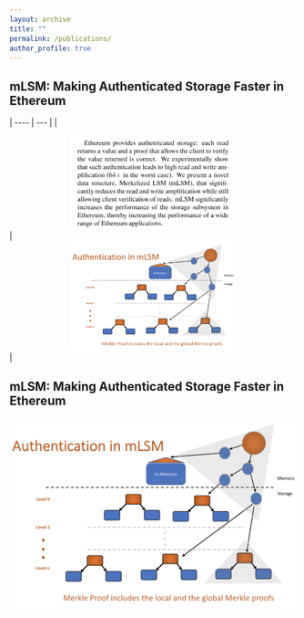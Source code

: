 ```yaml
---
layout: archive
title: ""
permalink: /publications/
author_profile: true
---
```



## mLSM: Making Authenticated Storage Faster in Ethereum 
| ---- | --- |
| <center><a href="https://www.usenix.org/sites/default/files/conference/protected-files/hotstorage18_slides_ponnapalli.pdf" target="_blank"><img src="../images/abstract_mlsm.png" style="width: 30vw"></a></center> | <center><a href="https://www.usenix.org/conference/hotstorage18/presentation/raju" target="_blank"><img src="../images/paper_mlsm.png" style="width: 30vw"></a></center> |

## mLSM: Making Authenticated Storage Faster in Ethereum
<p>
<a href="https://www.usenix.org/conference/hotstorage18/presentation/raju" target="_blank">
<img src="../images/paper_mlsm.png" style="width: 60vw">
</a>
</p>

<!-- {% if author.googlescholar %}
  You can also find my articles on <u><a href="{{author.googlescholar}}">my Google Scholar profile</a>.</u>
{% endif %}

{% include base_path %}

{% for post in site.publications reversed %}
  {% include archive-single.html %}
{% endfor %} -->
